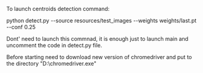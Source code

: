 To launch centroids detection command:

python detect.py --source resources/test_images --weights weights/last.pt --conf 0.25

Dont' need to launch this commnad, it is enough just to launch main
and uncomment the code in detect.py file.

Before starting need to download new version of chromedriver and put to 
the directory "D:\chromedriver.exe"
